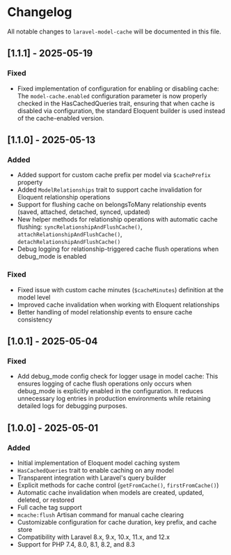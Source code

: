 # Changelog

All notable changes to `laravel-model-cache` will be documented in this file.

## [1.1.1] - 2025-05-19

### Fixed
- Fixed implementation of configuration for enabling or disabling cache: The `model-cache.enabled` configuration parameter is now properly checked in the HasCachedQueries trait, ensuring that when cache is disabled via configuration, the standard Eloquent builder is used instead of the cache-enabled version.


## [1.1.0] - 2025-05-13

### Added
- Added support for custom cache prefix per model via `$cachePrefix` property
- Added `ModelRelationships` trait to support cache invalidation for Eloquent relationship operations
- Support for flushing cache on belongsToMany relationship events (saved, attached, detached, synced, updated)
- New helper methods for relationship operations with automatic cache flushing: `syncRelationshipAndFlushCache()`, `attachRelationshipAndFlushCache()`, `detachRelationshipAndFlushCache()`
- Debug logging for relationship-triggered cache flush operations when debug_mode is enabled

### Fixed
- Fixed issue with custom cache minutes (`$cacheMinutes`) definition at the model level
- Improved cache invalidation when working with Eloquent relationships
- Better handling of model relationship events to ensure cache consistency



## [1.0.1] - 2025-05-04

### Fixed

- Add debug_mode config check for logger usage in model cache: This ensures logging of cache flush operations only
  occurs when debug_mode is explicitly enabled in the configuration. It reduces unnecessary log entries in production
  environments while retaining detailed logs for debugging purposes.

## [1.0.0] - 2025-05-01

### Added
- Initial implementation of Eloquent model caching system
- `HasCachedQueries` trait to enable caching on any model
- Transparent integration with Laravel's query builder
- Explicit methods for cache control (`getFromCache()`, `firstFromCache()`)
- Automatic cache invalidation when models are created, updated, deleted, or restored
- Full cache tag support
- `mcache:flush` Artisan command for manual cache clearing
- Customizable configuration for cache duration, key prefix, and cache store
- Compatibility with Laravel 8.x, 9.x, 10.x, 11.x, and 12.x
- Support for PHP 7.4, 8.0, 8.1, 8.2, and 8.3
